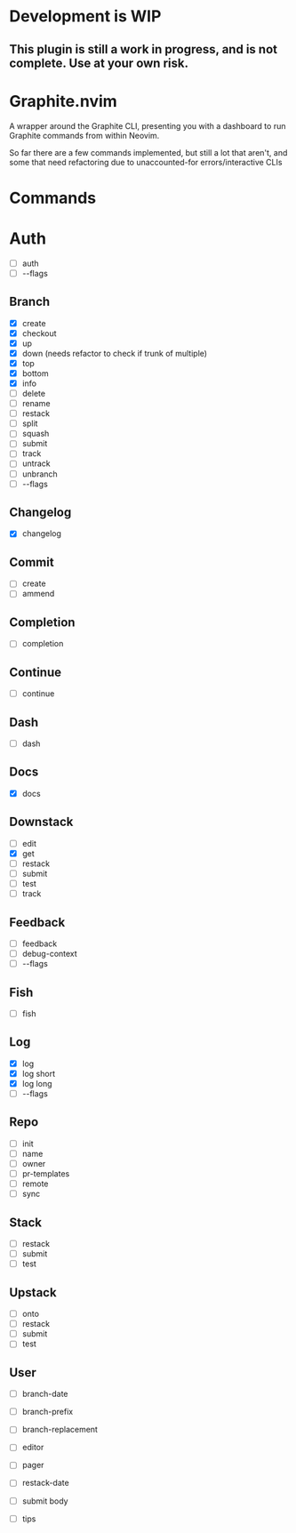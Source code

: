 # Development is WIP

## This plugin is still a work in progress, and is not complete. Use at your own risk.

# Graphite.nvim

A wrapper around the Graphite CLI, presenting you with a dashboard to run Graphite commands from within Neovim.

So far there are a few commands implemented, but still a lot that aren't, and some that need refactoring due to unaccounted-for errors/interactive CLIs

# Commands

# Auth
- [ ] auth
- [ ] --flags

## Branch
- [x] create
- [x] checkout
- [x] up
- [x] down (needs refactor to check if trunk of multiple)
- [x] top
- [x] bottom
- [x] info
- [ ] delete
- [ ] rename
- [ ] restack
- [ ] split
- [ ] squash
- [ ] submit
- [ ] track
- [ ] untrack
- [ ] unbranch
- [ ] --flags

## Changelog
- [x] changelog

## Commit
- [ ] create
- [ ] ammend

## Completion
- [ ] completion

## Continue
- [ ] continue

## Dash
- [ ] dash

## Docs
- [x] docs

## Downstack
- [ ] edit
- [x] get
- [ ] restack
- [ ] submit
- [ ] test
- [ ] track

## Feedback
- [ ] feedback
- [ ] debug-context
- [ ] --flags

## Fish
- [ ] fish

## Log
- [x] log
- [x] log short
- [x] log long
- [ ] --flags

## Repo
- [ ] init
- [ ] name
- [ ] owner
- [ ] pr-templates
- [ ] remote
- [ ] sync

## Stack
- [ ] restack
- [ ] submit
- [ ] test

## Upstack
- [ ] onto
- [ ] restack
- [ ] submit
- [ ] test

## User
- [ ] branch-date
- [ ] branch-prefix
- [ ] branch-replacement
- [ ] editor
- [ ] pager
- [ ] restack-date
- [ ] submit body
- [ ] tips

